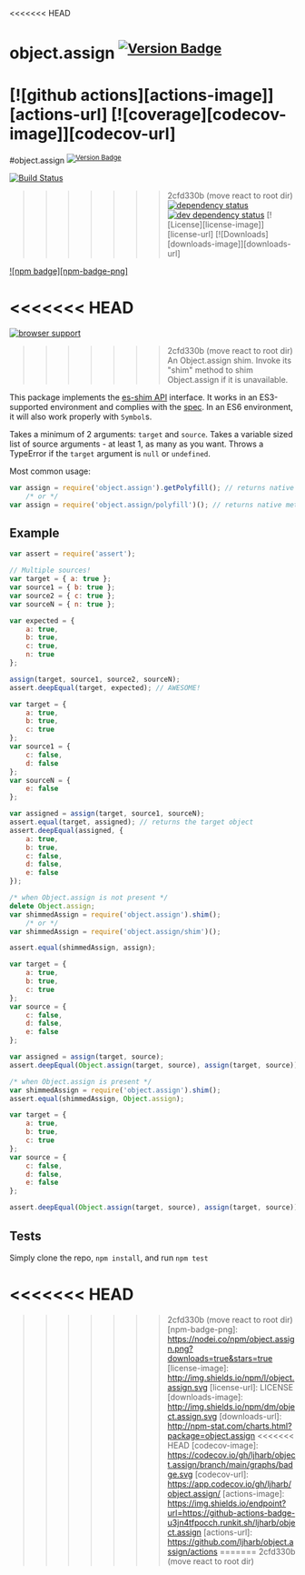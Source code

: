 <<<<<<< HEAD
# object.assign <sup>[![Version Badge][npm-version-svg]][npm-url]</sup>

[![github actions][actions-image]][actions-url]
[![coverage][codecov-image]][codecov-url]
=======
#object.assign <sup>[![Version Badge][npm-version-svg]][npm-url]</sup>

[![Build Status][travis-svg]][travis-url]
>>>>>>> 2cfd330b (move react to root dir)
[![dependency status][deps-svg]][deps-url]
[![dev dependency status][dev-deps-svg]][dev-deps-url]
[![License][license-image]][license-url]
[![Downloads][downloads-image]][downloads-url]

[![npm badge][npm-badge-png]][npm-url]

<<<<<<< HEAD
=======
[![browser support][testling-png]][testling-url]

>>>>>>> 2cfd330b (move react to root dir)
An Object.assign shim. Invoke its "shim" method to shim Object.assign if it is unavailable.

This package implements the [es-shim API](https://github.com/es-shims/api) interface. It works in an ES3-supported environment and complies with the [spec](http://www.ecma-international.org/ecma-262/6.0/#sec-object.assign). In an ES6 environment, it will also work properly with `Symbol`s.

Takes a minimum of 2 arguments: `target` and `source`.
Takes a variable sized list of source arguments - at least 1, as many as you want.
Throws a TypeError if the `target` argument is `null` or `undefined`.

Most common usage:
```js
var assign = require('object.assign').getPolyfill(); // returns native method if compliant
	/* or */
var assign = require('object.assign/polyfill')(); // returns native method if compliant
```

## Example

```js
var assert = require('assert');

// Multiple sources!
var target = { a: true };
var source1 = { b: true };
var source2 = { c: true };
var sourceN = { n: true };

var expected = {
	a: true,
	b: true,
	c: true,
	n: true
};

assign(target, source1, source2, sourceN);
assert.deepEqual(target, expected); // AWESOME!
```

```js
var target = {
	a: true,
	b: true,
	c: true
};
var source1 = {
	c: false,
	d: false
};
var sourceN = {
	e: false
};

var assigned = assign(target, source1, sourceN);
assert.equal(target, assigned); // returns the target object
assert.deepEqual(assigned, {
	a: true,
	b: true,
	c: false,
	d: false,
	e: false
});
```

```js
/* when Object.assign is not present */
delete Object.assign;
var shimmedAssign = require('object.assign').shim();
	/* or */
var shimmedAssign = require('object.assign/shim')();

assert.equal(shimmedAssign, assign);

var target = {
	a: true,
	b: true,
	c: true
};
var source = {
	c: false,
	d: false,
	e: false
};

var assigned = assign(target, source);
assert.deepEqual(Object.assign(target, source), assign(target, source));
```

```js
/* when Object.assign is present */
var shimmedAssign = require('object.assign').shim();
assert.equal(shimmedAssign, Object.assign);

var target = {
	a: true,
	b: true,
	c: true
};
var source = {
	c: false,
	d: false,
	e: false
};

assert.deepEqual(Object.assign(target, source), assign(target, source));
```

## Tests
Simply clone the repo, `npm install`, and run `npm test`

[npm-url]: https://npmjs.org/package/object.assign
[npm-version-svg]: http://versionbadg.es/ljharb/object.assign.svg
[travis-svg]: https://travis-ci.org/ljharb/object.assign.svg
[travis-url]: https://travis-ci.org/ljharb/object.assign
[deps-svg]: https://david-dm.org/ljharb/object.assign.svg?theme=shields.io
[deps-url]: https://david-dm.org/ljharb/object.assign
[dev-deps-svg]: https://david-dm.org/ljharb/object.assign/dev-status.svg?theme=shields.io
[dev-deps-url]: https://david-dm.org/ljharb/object.assign#info=devDependencies
<<<<<<< HEAD
=======
[testling-png]: https://ci.testling.com/ljharb/object.assign.png
[testling-url]: https://ci.testling.com/ljharb/object.assign
>>>>>>> 2cfd330b (move react to root dir)
[npm-badge-png]: https://nodei.co/npm/object.assign.png?downloads=true&stars=true
[license-image]: http://img.shields.io/npm/l/object.assign.svg
[license-url]: LICENSE
[downloads-image]: http://img.shields.io/npm/dm/object.assign.svg
[downloads-url]: http://npm-stat.com/charts.html?package=object.assign
<<<<<<< HEAD
[codecov-image]: https://codecov.io/gh/ljharb/object.assign/branch/main/graphs/badge.svg
[codecov-url]: https://app.codecov.io/gh/ljharb/object.assign/
[actions-image]: https://img.shields.io/endpoint?url=https://github-actions-badge-u3jn4tfpocch.runkit.sh/ljharb/object.assign
[actions-url]: https://github.com/ljharb/object.assign/actions
=======
>>>>>>> 2cfd330b (move react to root dir)
